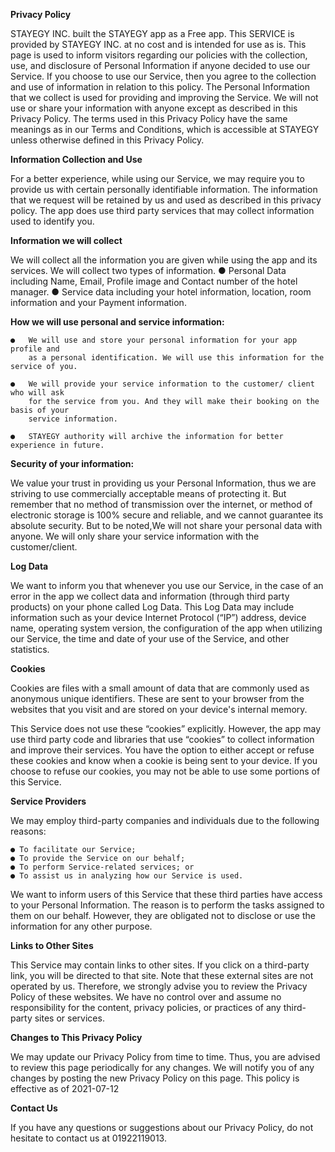 **Privacy Policy**

STAYEGY INC. built the STAYEGY app as a Free app. This SERVICE is provided by STAYEGY INC. at no cost and is intended for use as is.
This page is used to inform visitors regarding our policies with the collection, use, and disclosure of Personal Information if anyone decided to use our Service.
If you choose to use our Service, then you agree to the collection and use of information in relation to this policy. The Personal Information that we collect is used for providing and improving the Service. We will not use or share your information with anyone except as described in this Privacy Policy.
The terms used in this Privacy Policy have the same meanings as in our Terms and Conditions, which is accessible at STAYEGY unless otherwise defined in this Privacy Policy.

**Information Collection and Use**

For a better experience, while using our Service, we may require you to provide us with certain personally identifiable information. The information that we request will be retained by us and used as described in this privacy policy.
The app does use third party services that may collect information used to identify you.

**Information we will collect**

We will collect all the information you are given while using the app and its services. We will collect two types of information.
● Personal Data including Name, Email, Profile image and Contact number of the hotel manager.
● Service data including your hotel information, location, room information and your Payment information.

**How we will use personal and service information:**

    ●	We will use and store your personal information for your app profile and
        as a personal identification. We will use this information for the service of you.

    ●	We will provide your service information to the customer/ client who will ask
        for the service from you. And they will make their booking on the basis of your
        service information.

    ●	STAYEGY authority will archive the information for better experience in future.

**Security of your information:**

We value your trust in providing us your Personal Information, thus we are striving to use commercially acceptable means of protecting it. But remember that no method of transmission over the internet, or method of electronic storage is 100% secure and reliable, and we cannot guarantee its absolute security.
But to be noted,We will not share your personal data with anyone. We will only share your service information with the customer/client.

**Log Data**

We want to inform you that whenever you use our Service, in the case of an error in the app we collect data and information (through third party products) on your phone called Log Data. This Log Data may include information such as your device Internet Protocol (“IP”) address, device name, operating system version, the configuration of the app when utilizing our Service, the time and date of your use of the Service, and other statistics.

**Cookies**

Cookies are files with a small amount of data that are commonly used as anonymous unique identifiers. These are sent to your browser from the websites that you visit and are stored on your device's internal memory.

This Service does not use these “cookies” explicitly. However, the app may use third party code and libraries that use “cookies” to collect information and improve their services. You have the option to either accept or refuse these cookies and know when a cookie is being sent to your device. If you choose to refuse our cookies, you may not be able to use some portions of this Service.

**Service Providers**

We may employ third-party companies and individuals due to the following reasons:

    ● To facilitate our Service;
    ● To provide the Service on our behalf;
    ● To perform Service-related services; or
    ● To assist us in analyzing how our Service is used.

We want to inform users of this Service that these third parties have access to your Personal Information. The reason is to perform the tasks assigned to them on our behalf. However, they are obligated not to disclose or use the information for any other purpose.

**Links to Other Sites**

This Service may contain links to other sites. If you click on a third-party link, you will be directed to that site. Note that these external sites are not operated by us. Therefore, we strongly advise you to review the Privacy Policy of these websites. We have no control over and assume no responsibility for the content, privacy policies, or practices of any third-party sites or services.

**Changes to This Privacy Policy**

We may update our Privacy Policy from time to time. Thus, you are advised to review this page periodically for any changes. We will notify you of any changes by posting the new Privacy Policy on this page.
This policy is effective as of 2021-07-12

**Contact Us**

If you have any questions or suggestions about our Privacy Policy, do not hesitate to contact us at 01922119013.
